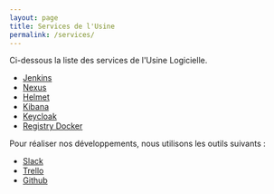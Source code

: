 ```yaml
---
layout: page
title: Services de l'Usine
permalink: /services/
---
```


Ci-dessous la liste des services de l'Usine Logicielle.

* [Jenkins](https://jenkins.k8.wildwidewest.xyz)
* [Nexus](https://nexus.k8.wildwidewest.xyz)
* [Helmet](https://helmet.k8.wildwidewest.xyz)
* [Kibana](https://kibana.k8.wildwidewest.xyz)
* [Keycloak](https://keycloak.k8.wildwidewest.xyz)
* [Registry Docker](https://registry.k8.wildwidewest.xyz)

Pour réaliser nos développements, nous utilisons les outils suivants : 
* [Slack](https://softeam-ouest.slack.com)
* [Trello](https://trello.com/wildwidewest)
* [Github](https://github.com/SofteamOuest) 

